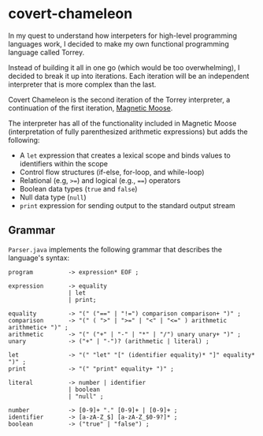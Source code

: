 # covert-chameleon

In my quest to understand how interpeters for high-level programming languages work, I decided to make my own functional programming language called Torrey.

Instead of building it all in one go (which would be too overwhelming), I decided to break it up into iterations.  Each iteration will be an independent interpreter that is more complex than the last.

Covert Chameleon is the second iteration of the Torrey interpreter, a continuation of the first iteration, [Magnetic Moose](https://github.com/MatthewKosloski/magnetic-moose).

The interpreter has all of the functionality included in Magnetic Moose (interpretation of fully parenthesized arithmetic expressions) but adds the following:

- A `let` expression that creates a lexical scope and binds values to identifiers within the scope
- Control flow structures (if-else, for-loop, and while-loop) 
- Relational (e.g, `>=`) and logical (e.g., `==`) operators
- Boolean data types (`true` and `false`)
- Null data type (`null`)
- `print` expression for sending output to the standard output stream

## Grammar

`Parser.java` implements the following grammar that describes the language's syntax:

```
program          -> expression* EOF ;

expression       -> equality 
                 | let 
                 | print;

equality         -> "(" ("==" | "!=") comparison comparison+ ")" ;
comparison       -> "(" ( ">" | ">=" | "<" | "<=" ) arithmetic arithmetic+ ")" ; 
arithmetic       -> "(" ("+" | "-" | "*" | "/") unary unary+ ")" ;
unary            -> ("+" | "-")? (arithmetic | literal) ;

let              -> "(" "let" "[" (identifier equality)* "]" equality* ")" ;
print            -> "(" "print" equality+ ")" ;

literal          -> number | identifier 
                 | boolean 
                 | "null" ;

number           -> [0-9]+ "." [0-9]+ | [0-9]+ ;
identifier       -> [a-zA-Z_$] [a-zA-Z_$0-9?]* ;
boolean          -> ("true" | "false") ;
```